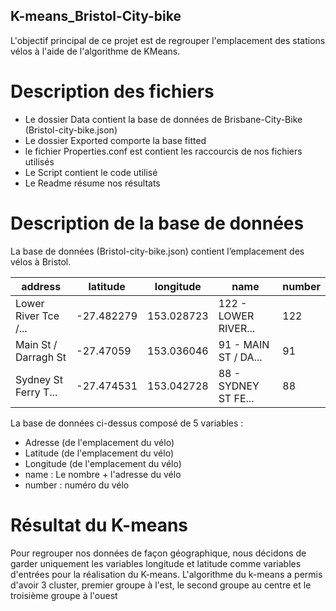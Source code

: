 ## K-means_Bristol-City-bike

L'objectif principal de ce projet est de regrouper l'emplacement des stations vélos à l'aide de l'algorithme de KMeans. 

# Description des fichiers

* Le dossier Data contient la base de données de Brisbane-City-Bike (Bristol-city-bike.json) 
* Le dossier Exported comporte la base fitted
* le fichier Properties.conf est contient les raccourcis de nos fichiers utilisés
* Le Script contient le code utilisé 
* Le Readme résume nos résultats

# Description de la base de données

La base de données (Bristol-city-bike.json) contient l’emplacement des vélos à Bristol. 

| address            | latitude | longitude| name	              | number |
|--------------------|----------|----------|--------------------|--------|
|Lower River Tce /...|-27.482279|153.028723|122 - LOWER RIVER...|	  122  |
|Main St / Darragh St| -27.47059|153.036046|91 - MAIN ST / DA...|    91  |
|Sydney St Ferry T...|-27.474531|153.042728|88 - SYDNEY ST FE...|    88  |

La base de données ci-dessus composé de 5 variables : 

* Adresse (de l'emplacement du vélo)
* Latitude (de l'emplacement du vélo) 
* Longitude (de l'emplacement du vélo)  
* name : Le nombre + l'adresse du vélo
* number : numéro du vélo 

# Résultat du K-means
Pour regrouper nos données de façon géographique, nous décidons de garder uniquement les variables longitude et latitude comme variables d'entrées pour la réalisation du K-means. 
L'algorithme du k-means a permis d'avoir 3 cluster, premier groupe à l'est, le second groupe au centre et le troisième groupe à l'ouest 
